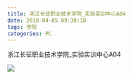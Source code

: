 ```yaml
---
title: 浙江长征职业技术学院_实验实训中心A04
date: 2018-04-05 09:30:18
tags: 学院
categories: PC
---
```


浙江长征职业技术学院_实验实训中心A04


![](http://7xrlyl.com1.z0.glb.clouddn.com/20170719%E6%B5%99%E6%B1%9F%E9%95%BF%E5%BE%81%E8%81%8C%E4%B8%9A%E6%8A%80%E6%9C%AF%E5%AD%A6%E9%99%A2_%E5%AE%9E%E9%AA%8C%E5%AE%9E%E8%AE%AD%E4%B8%AD%E5%BF%83A04.jpg-athene)


